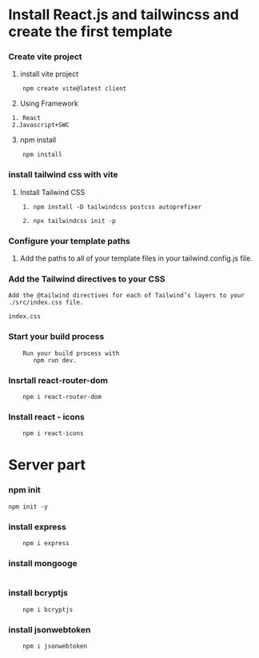 # Install React.js and tailwincss and create the first template

### Create vite project

1. install vite project

```
    npm create vite@latest client
```

2. Using Framework

```
 1. React
 2.Javascript+SWC
```

3. npm install

```
    npm install

```

### install tailwind css with vite

1. Install Tailwind CSS

```
    1. npm install -D tailwindcss postcss autoprefixer

    2. npx tailwindcss init -p
```

### Configure your template paths

1. Add the paths to all of your template files in your tailwind.config.js file.

### Add the Tailwind directives to your CSS

```
Add the @tailwind directives for each of Tailwind’s layers to your ./src/index.css file.

index.css
```

### Start your build process

```
    Run your build process with
       npm run dev.
```

### Insrtall react-router-dom

```
    npm i react-router-dom
```

### Install react - icons

```
    npm i react-icons
```

# Server part

### npm init

```
npm init -y
```

### install express

```
    npm i express
```

### install mongooge

```

```

### install bcryptjs

```
    npm i bcryptjs
```

### install jsonwebtoken

```
    npm i jsonwebtoken
```
